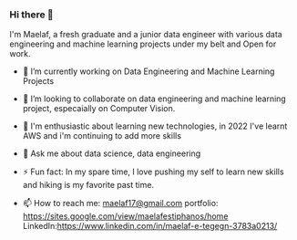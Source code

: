 ### Hi there 👋
I'm Maelaf, a fresh graduate and a junior data engineer with various data engineering and machine learning projects under my belt and Open for work.



- 🔭 I’m currently working on Data Engineering and Machine Learning Projects

- 👯 I’m looking to collaborate on data engineering and machine learning project, especaially on Computer Vision.

- 👀 I'm enthusiastic about learning new technologies, in 2022 I've learnt AWS and i'm continuing to add more skills

- 💬 Ask me about data science, data engineering

- ⚡ Fun fact: In my spare time, I love pushing my self to learn new skills and hiking is my favorite past time.

- 📫 How to reach me: maelaf17@gmail.com  portfolio: https://sites.google.com/view/maelafestiphanos/home LinkedIn:https://www.linkedin.com/in/maelaf-e-tegegn-3783a0213/

